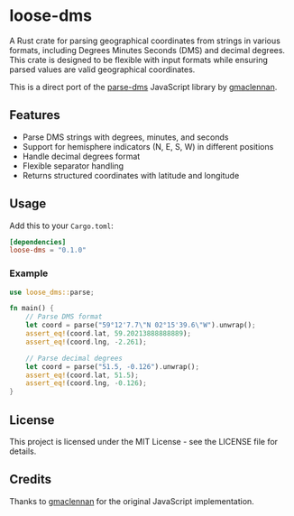 # loose-dms
A Rust crate for parsing geographical coordinates from strings in various formats, including Degrees Minutes Seconds (DMS) and decimal degrees. This crate is designed to be flexible with input formats while ensuring parsed values are valid geographical coordinates.

This is a direct port of the [parse-dms](https://github.com/gmaclennan/parse-dms) JavaScript library by [gmaclennan](https://github.com/gmaclennan).

## Features

- Parse DMS strings with degrees, minutes, and seconds
- Support for hemisphere indicators (N, E, S, W) in different positions
- Handle decimal degrees format
- Flexible separator handling
- Returns structured coordinates with latitude and longitude

## Usage

Add this to your `Cargo.toml`:

```toml
[dependencies]
loose-dms = "0.1.0"
```

### Example

```rust
use loose_dms::parse;

fn main() {
    // Parse DMS format
    let coord = parse("59°12'7.7\"N 02°15'39.6\"W").unwrap();
    assert_eq!(coord.lat, 59.20213888888889);
    assert_eq!(coord.lng, -2.261);

    // Parse decimal degrees
    let coord = parse("51.5, -0.126").unwrap();
    assert_eq!(coord.lat, 51.5);
    assert_eq!(coord.lng, -0.126);
}
```

## License

This project is licensed under the MIT License - see the LICENSE file for details.

## Credits

Thanks to [gmaclennan](https://github.com/gmaclennan) for the original JavaScript implementation.
